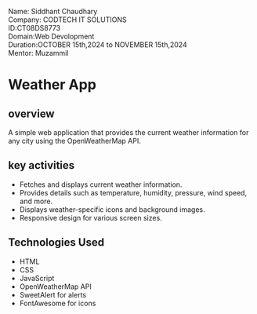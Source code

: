 Name: Siddhant Chaudhary <br>
Company: CODTECH IT SOLUTIONS<br>
ID:CT08DS8773<br>
Domain:Web Devolopment<br>
Duration:OCTOBER 15th,2024 to NOVEMBER 15th,2024 <br>
Mentor: Muzammil 
<br>

# Weather App
## overview 
A simple web application that provides the current weather information for any city using the OpenWeatherMap API.

## key activities

- Fetches and displays current weather information.
- Provides details such as temperature, humidity, pressure, wind speed, and more.
- Displays weather-specific icons and background images.
- Responsive design for various screen sizes.

## Technologies Used

- HTML
- CSS
- JavaScript
- OpenWeatherMap API
- SweetAlert for alerts
- FontAwesome for icons

